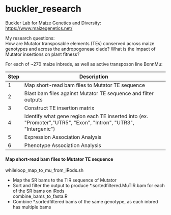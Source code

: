 # buckler_research

Buckler Lab for Maize Genetics and Diversity: https://www.maizegenetics.net/ <br>

My research questions: <br>
How are Mutator transposable elements (TEs) conserved across maize genotypes and across the andropogoneae clade? What is the impact of Mutator insertions on plant fitness? <br>

For each of ~270 maize inbreds, as well as active transposon line BonnMu:

| Step | Description|
| ---- | -----------|
| 1 | Map short-read bam files to Mutator TE sequence |
| 2 | Blast bam files against Mutator TE sequence and filter outputs|
| 3 | Construct TE insertion matrix |
| 4 | Identify what gene region each TE inserted into (ex. "Promoter","UTR5", "Exon", "Intron", "UTR3", "Intergenic")|
| 5 | Expression Association Analysis |
| 6 | Phenotype Association Analysis |


#### Map short-read bam files to Mutator TE sequence
whileloop_map_to_mu_from_iRods.sh
  - Map the SR bams to the TIR sequence of Mutator
  - Sort and filter the output to produce \*.sortedfiltered.MuTIR.bam for each of the SR bams on iRods <br/>
combine_bams_to_fasta.R
  - Combine \*.sortedfiltered bams of the same genotype, as each inbred has multiple bams

